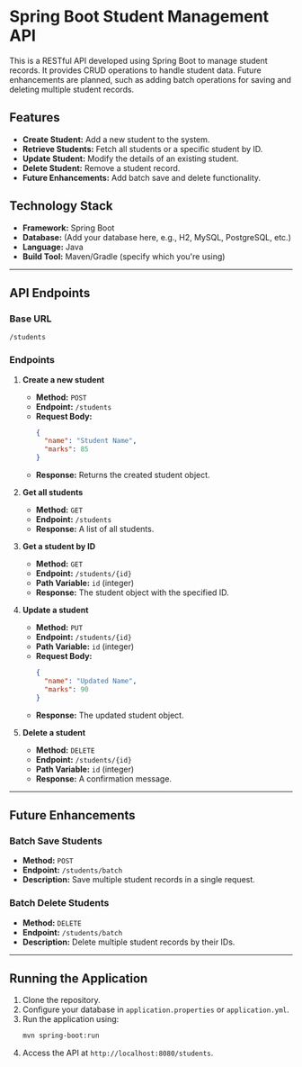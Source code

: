 # Spring Boot Student Management API

This is a RESTful API developed using Spring Boot to manage student records. It provides CRUD operations to handle student data. Future enhancements are planned, such as adding batch operations for saving and deleting multiple student records.

## Features

- **Create Student:** Add a new student to the system.
- **Retrieve Students:** Fetch all students or a specific student by ID.
- **Update Student:** Modify the details of an existing student.
- **Delete Student:** Remove a student record.
- **Future Enhancements:** Add batch save and delete functionality.

## Technology Stack

- **Framework:** Spring Boot
- **Database:** (Add your database here, e.g., H2, MySQL, PostgreSQL, etc.)
- **Language:** Java
- **Build Tool:** Maven/Gradle (specify which you're using)

---

## API Endpoints

### Base URL
`/students`

### Endpoints
1. **Create a new student**
    - **Method:** `POST`
    - **Endpoint:** `/students`
    - **Request Body:**
      ```json
      {
        "name": "Student Name",
        "marks": 85
      }
      ```
    - **Response:** Returns the created student object.

2. **Get all students**
    - **Method:** `GET`
    - **Endpoint:** `/students`
    - **Response:** A list of all students.

3. **Get a student by ID**
    - **Method:** `GET`
    - **Endpoint:** `/students/{id}`
    - **Path Variable:** `id` (integer)
    - **Response:** The student object with the specified ID.

4. **Update a student**
    - **Method:** `PUT`
    - **Endpoint:** `/students/{id}`
    - **Path Variable:** `id` (integer)
    - **Request Body:**
      ```json
      {
        "name": "Updated Name",
        "marks": 90
      }
      ```
    - **Response:** The updated student object.

5. **Delete a student**
    - **Method:** `DELETE`
    - **Endpoint:** `/students/{id}`
    - **Path Variable:** `id` (integer)
    - **Response:** A confirmation message.

---

## Future Enhancements

### Batch Save Students
- **Method:** `POST`
- **Endpoint:** `/students/batch`
- **Description:** Save multiple student records in a single request.

### Batch Delete Students
- **Method:** `DELETE`
- **Endpoint:** `/students/batch`
- **Description:** Delete multiple student records by their IDs.

---

## Running the Application

1. Clone the repository.
2. Configure your database in `application.properties` or `application.yml`.
3. Run the application using:
   ```bash
   mvn spring-boot:run
   ```
4. Access the API at `http://localhost:8080/students`.
